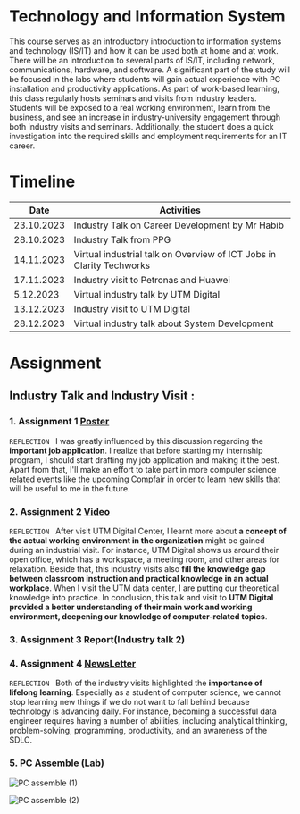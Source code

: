 # Technology and Information System 
This course serves as an introductory introduction to information systems and technology (IS/IT) and how it can be used both at home and at work. There will be an introduction to several parts of IS/IT, including network, communications, hardware, and software. A significant part of the study will be focused in the labs where students will gain actual experience with PC installation and productivity applications. As part of work-based learning, this class regularly hosts seminars and visits from industry leaders. Students will be exposed to a real working environment, learn from the business, and see an increase in industry-university engagement through both industry visits and seminars. Additionally, the student does a quick investigation into the required skills and employment requirements for an IT career.

# Timeline

| Date | Activities   |
|--|--|
|23.10.2023 | Industry Talk on Career Development by Mr Habib|
|28.10.2023 | Industry Talk from PPG
|14.11.2023 | Virtual industrial talk on Overview of ICT Jobs in Clarity Techworks |
|17.11.2023 | Industry visit to Petronas and Huawei|
|5.12.2023 | Virtual industry talk by UTM Digital |
|13.12.2023 | Industry visit to UTM Digital|
|28.12.2023 | Virtual industry talk about System Development |

# Assignment 
## Industry Talk and Industry Visit : 
### 1. Assignment 1 [Poster](https://github.com/TehRuQian/SECPH-Year1-Sem1/blob/main/Technology%20and%20Information%20System/TEH%20RU%20QIAN%20Career%20Development.pdf) 
`REFLECTION `
I was greatly influenced by this discussion regarding the **important
job application**. I realize that before starting my internship program, I
should start drafting my job application and making it the best. Apart from that, I'll make an effort to take part in more computer science related
events like the upcoming Compfair in order to learn new skills
that will be useful to me in the future.


### 2. Assignment 2 [Video](https://github.com/TehRuQian/SECPH-Year1-Sem1/blob/main/Technology%20and%20Information%20System/Industrial%20Talk%20and%20Visit%20(UTM%20Digital)%20(1).mp4)
`REFLECTION `
After visit UTM Digital Center, I learnt more about **a concept of the actual working environment in the organization** might be gained during an industrial visit. For instance, UTM Digital shows us around their open office, which has a workspace, a meeting room, and other areas for relaxation. Beside that, this industry visits also **fill the knowledge gap between classroom instruction and practical knowledge in an actual workplace**. When I visit the UTM data center, I are putting our theoretical knowledge into practice. In conclusion, this talk and visit to **UTM Digital provided a better understanding of their main work and working environment, deepening our knowledge of computer-related topics**.


### 3. Assignment 3 Report(Industry talk 2)


### 4. Assignment 4 [NewsLetter](https://github.com/TehRuQian/SECPH-Year1-Sem1/blob/main/Technology%20and%20Information%20System/TIS%20Industrial%20Visit%20Newsletter%20(1).pdf)
`REFLECTION `
Both of the industry visits highlighted the **importance of lifelong learning**. Especially as a student of computer science, we cannot stop learning new things if we do not want to fall behind because technology is advancing daily. For instance, becoming a successful data engineer requires having a number of abilities, including analytical thinking, problem-solving, programming, productivity, and an awareness of the SDLC.

### 5. PC Assemble (Lab)
![PC assemble (1)](https://github.com/TehRuQian/SECPH-Year1-Sem1/assets/147678331/a338396e-5a2b-4e5b-bd52-6c5d1b8a575a)

![PC assemble (2)](https://github.com/TehRuQian/SECPH-Year1-Sem1/assets/147678331/6d590da8-5094-4e79-b643-75e55b64b0fd)



